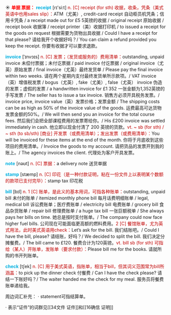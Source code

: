 ☀ <font color="red">**单据 票据：**</font>
<font color="sky blue">**receipt**</font> [rɪ'si:t] 
<font color="#c00000">n. [C] receipt (for sth) 收据，收条，凭条（美式英语中也用sales slip）：</font>ATM（尤美）, credit-card receipt 自动柜员机凭条；信用卡凭条 / a receipt made out for £5 5英镑的收据 / original receipt 原始收据 / receipt book 收据簿 / receipt printer（美）收据打印机 / to issued a receipt for the goods on request 根据需要为货物出具收据 / Could I have a receipt for that please? 请给我开个收据好吗？/ You can claim a refund provided you keep the receipt. 你要有收据才可以要求退款。
           
<font color="sky blue">**invoice**</font> [ˈɪnvɔɪs]
<font color="#c00000">n. [C] 发票；（发货或服务的）费用清单：</font>outstanding, unpaid invoice 未偿付票据；未付讫票据 / paid invoice 付讫票据 / original invoice（尤英）原始发票 / final invoice（尤英）最终发货单 / Please pay the final invoice within two weeks. 请在两个星期内支付最终发货单所示款项。/ VAT invoice（英）增值税发票 / bogus（尤英）, fake（尤美）, false（尤英） invoice 伪造的发票；虚假的发票 / a handwritten invoice for £1 352 一张金额为1,352英镑的手写发票 / The seller has to issue a tax invoice. 销售方必须开具税务发票。/ invoice price, invoice value（英）发票价格；发票金额 / The shipping costs can be as high as 50% of the invoice value of the goods. 运费最高可达货物发票金额的50%。/ We will then send you an invoice for the total course fees. 然后我们会把全部课程费用的发票寄给你。/ His £200 invoice was settled immediately in cash. 他立即以现金付清了 200 英镑的货款。<font color="#c00000">vt. ~ sb (for sth) / ~ sth (to sb/sth) [商业] 开发票（或费用清单）；发出发票（或费用清单）：</font>You will be invoiced for these items at the end of the month. 你将于月底收到这些项目的费用清单。/ Invoice the goods to my account. 请把货品的发票开到我的账上。/ The agency invoices the client. 代理处为客户开具发票。

<font color="sky blue">**note**</font> [nəʊt] 
<font color="#c00000">n. [C] 票据：</font>a delivery note 送货单据

<font color="sky blue">**stamp**</font> [stæmp] 
<font color="#c00000">n. [C] 印花（是一种付款证明，粘在一份文件上以表明某个数额的款项已支付完毕）：</font>stamp tax 印花税

<font color="sky blue">**bill**</font> [bɪl] 
<font color="#c00000">n. 1 [C] 账单，是此义的基本用词，可指各种账单：</font>outstanding, unpaid bill 未付的账单 / itemized monthly phone bill 每月话费明细账单 / legal, medical bill 诉讼费账单；医疗费账单 / electricity bill 电费账单 / grocery bill 食品杂货账单 / repair bill 修理费账单 / a huge tax bill 一张巨额税单 / She always pays her bills on time. 她总是按时支付账单。/ The company could now face higher fuel bills. 公司现在可能面临更高额的燃料费用。<font color="#c00000">2 [C] 餐馆账单，尤为英式用法，此时美式英语用check：</font>Let’s ask for the bill. 我们结账吧。/ Could I have the bill, please? 请结账，好吗？/ We decided to split the bill. 我们决定分摊餐费。/ The bill came to £120. 餐费合计为120英镑。<font color="#c00000">vt. bill sb (for sth) 可指给（某人）开账单，发账单（要求付款）：</font>Please bill me for the books. 请就所购的书开列账单。

<font color="sky blue">**check**</font> [tʃek] 
<font color="#c00000">n. [C] 用于美式英语，指账单，相当于bill，但其词义范围常为bill所涵盖：</font>to pick up the dinner check 付餐费 / Can I have the check please? 请结一下账好吗？/ The waiter handed me the check for my meal. 服务员将餐费账单递给我。

周边词汇补充：
· statement可指结算单。

· 表示“证件”的词群见[[34文件 证件]]和[[16确信 证明]]
